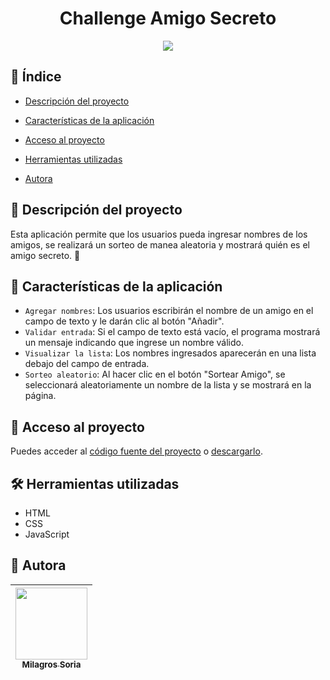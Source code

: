 <h1 align="center">Challenge Amigo Secreto</h1>
<p align="center">
   <img src="https://img.shields.io/badge/STATUS-TERMINADO-GREEN">
</p>

## 🔎 Índice

* [Descripción del proyecto](#descripción-del-proyecto)

* [Características de la aplicación](#Características-de-la-aplicación)

* [Acceso al proyecto](#acceso-proyecto)

* [Herramientas utilizadas](#herramientas-utilizadas)

* [Autora](#Autora)

## 📝 Descripción del proyecto

Esta aplicación permite que los usuarios pueda ingresar nombres de los amigos, se realizará un sorteo de manea aleatoria y mostrará quién es el amigo secreto. 🔐

## :hammer: Características de la aplicación

- `Agregar nombres`: Los usuarios escribirán el nombre de un amigo en el campo de texto y le darán clic al botón "Añadir".
- `Validar entrada`: Si el campo de texto está vacío, el programa mostrará un mensaje indicando que ingrese un nombre válido.
- `Visualizar la lista`: Los nombres ingresados aparecerán en una lista debajo del campo de entrada.
- `Sorteo aleatorio`: Al hacer clic en el botón "Sortear Amigo", se seleccionará aleatoriamente un nombre de la lista y se mostrará en la página.

## 📁 Acceso al proyecto

Puedes acceder al [código fuente del proyecto](https://github.com/Liasson09/challenge-amigo-secreto) o [descargarlo](https://github.com/Liasson097challenge-amigo-secreto/archive/refs/heads/main.zip).


## 🛠️ Herramientas utilizadas

* HTML
* CSS
* JavaScript

## 👤 Autora

| [<img src="https://github.com/user-attachments/assets/51d84bdd-f015-4ea8-99a7-88dc8850288c" width=115><br><sub>Milagros Soria</sub>](https://github.com/Liasson09)|
| :---: |
